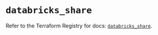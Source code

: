 # `databricks_share`

Refer to the Terraform Registry for docs: [`databricks_share`](https://registry.terraform.io/providers/databricks/databricks/1.79.1/docs/resources/share).
